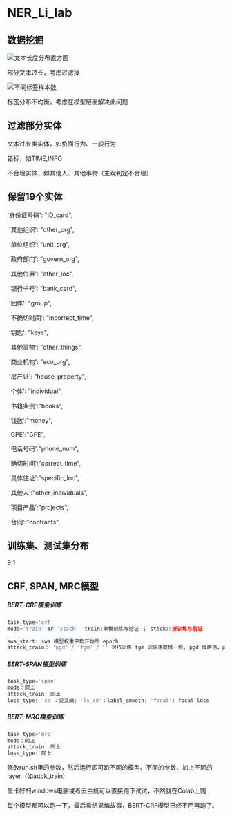 # NER_Li_lab

## 数据挖掘

![文本长度分布直方图](/Users/zhangyangrong/Li_lab/xfee_data/code/data_mining/文本长度分布直方图.png)

部分文本过长，考虑过滤掉



![不同标签样本数](/Users/zhangyangrong/Li_lab/xfee_data/code/data_mining/不同标签样本数.png)

标签分布不均衡，考虑在模型层面解决此问题



## 过滤部分实体

文本过长类实体，如负面行为、一般行为

错标，如TIME,INFO

不合理实体，如其他人、其他事物（主观判定不合理）



## 保留19个实体

'身份证号码': "ID_card",

​        '其他组织': "other_org",

​        '单位组织': "unit_org",

​        '政府部门': "govern_org",

​        '其他位置': "other_loc",

​        '银行卡号': "bank_card",

​        '团体': "group",

​        '不确切时间': "incorrect_time",

​        '钥匙': "keys",

​        '其他事物': "other_things",

​        '商业机构': "eco_org",

​        '房产证': "house_property",

​        '个体': "individual",

​        '书籍条例':"books",

​        '钱数':"money",

​        'GPE':"GPE",

​        '电话号码':"phone_num",

​        '确切时间':"correct_time",

​        '具体住址':"specific_loc",

​        '其他人':"other_individuals",

​        '项目产品':"projects",

​        '合同':"contracts",



## 训练集、测试集分布

9:1



## CRF, SPAN, MRC模型

##### BERT-CRF模型训练 

```python
task_type='crf'
mode='train' or 'stack'  train:单模训练与验证 ； stack:5折训练与验证

swa_start: swa 模型权重平均开始的 epoch
attack_train： 'pgd' / 'fgm' / '' 对抗训练 fgm 训练速度慢一倍, pgd 慢两倍，pgd 本次数据集效果明显
```

##### BERT-SPAN模型训练 

```python
task_type='span'
mode：同上
attack_train: 同上
loss_type: 'ce'：交叉熵; 'ls_ce'：label_smooth; 'focal': focal loss
```

##### BERT-MRC模型训练 

```python
task_type='mrc'
mode：同上
attack_train: 同上
loss_type: 同上
```

修改run.sh里的参数，然后运行即可跑不同的模型、不同的参数、加上不同的layer（如attck_train)

显卡好的windows电脑或者云主机可以直接跑下试试，不然就在Colab上跑

每个模型都可以跑一下，最后看结果编故事，BERT-CRF模型已经不用再跑了。